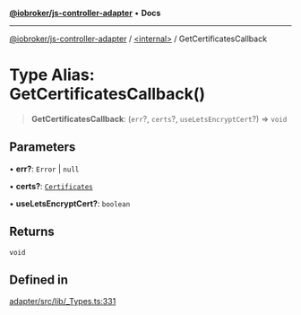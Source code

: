 [**@iobroker/js-controller-adapter**](../../README.md) • **Docs**

***

[@iobroker/js-controller-adapter](../../globals.md) / [\<internal\>](../README.md) / GetCertificatesCallback

# Type Alias: GetCertificatesCallback()

> **GetCertificatesCallback**: (`err`?, `certs`?, `useLetsEncryptCert`?) => `void`

## Parameters

• **err?**: `Error` \| `null`

• **certs?**: [`Certificates`](../interfaces/Certificates.md)

• **useLetsEncryptCert?**: `boolean`

## Returns

`void`

## Defined in

[adapter/src/lib/\_Types.ts:331](https://github.com/ioBroker/ioBroker.js-controller/blob/16f7418df1bc6d07b232fa81310bbbd4fbe2a36c/packages/adapter/src/lib/_Types.ts#L331)
